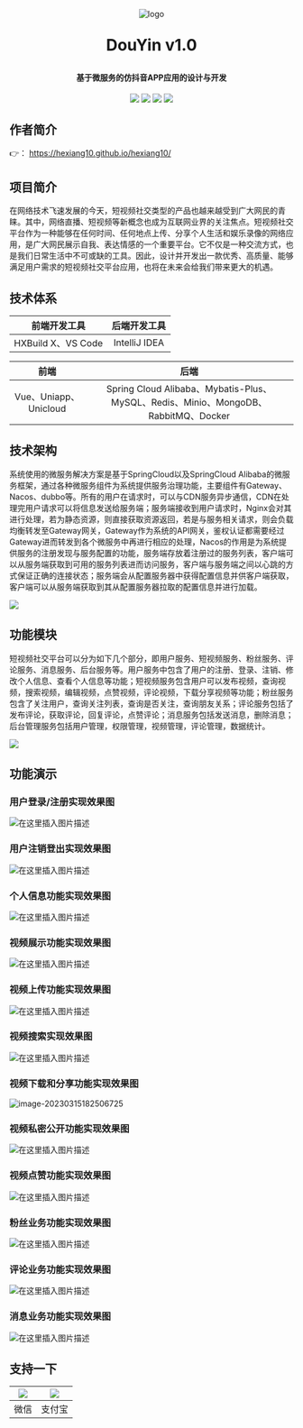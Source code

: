 

<p align="center">
	<img alt="logo" src="https://gitcode.net/HXBest/storage/-/raw/images/project/douyin/01.png">
</p>
<h1 align="center" style="margin: 30px 0 30px; font-weight: bold;">DouYin v1.0</h1>
<h4 align="center">基于微服务的仿抖音APP应用的设计与开发</h4>
<p align="center">
	<a href="https://github.com/hexiang10/douyin"><img src="https://img.shields.io/github/stars/hexiang10/douyin.svg?style=social&label=Stars"></a>
	<a href="https://gitee.com/y_project/RuoYi-Vue"><img src="https://img.shields.io/badge/DouYin-V1.0-brightgreen.svg"></a>
	<a href="https://www.oracle.com/java/technologies/downloads/"><img src="https://img.shields.io/badge/Java-8-blue.svg"></a>
  	<a href="https://github.com/alibaba/spring-cloud-alibaba/wiki/%E7%89%88%E6%9C%AC%E8%AF%B4%E6%98%8E"><img src="https://img.shields.io/badge/Spring Cloud-alibaba-blue.svg"></a>
</p>


## 作者简介

👉： <a herf="https://hexiang10.github.io/hexiang10/" target="blank">https://hexiang10.github.io/hexiang10/</a>

## 项目简介

在网络技术飞速发展的今天，短视频社交类型的产品也越来越受到广大网民的青睐。其中，网络直播、短视频等新概念也成为互联网业界的关注焦点。短视频社交平台作为一种能够在任何时间、任何地点上传、分享个人生活和娱乐录像的网络应用，是广大网民展示自我、表达情感的一个重要平台。它不仅是一种交流方式，也是我们日常生活中不可或缺的工具。因此，设计并开发出一款优秀、高质量、能够满足用户需求的短视频社交平台应用，也将在未来会给我们带来更大的机遇。

## 技术体系
|    前端开发工具    | 后端开发工具  |
| :----------------: | :-----------: |
| HXBuild X、VS Code | IntelliJ IDEA |

|         前端          |                             后端                             |
| :-------------------: | :----------------------------------------------------------: |
| Vue、Uniapp、Unicloud | Spring Cloud Alibaba、Mybatis-Plus、MySQL、Redis、Minio、MongoDB、RabbitMQ、Docker |

## 技术架构

系统使用的微服务解决方案是基于SpringCloud以及SpringCloud Alibaba的微服务框架，通过各种微服务组件为系统提供服务治理功能，主要组件有Gateway、Nacos、dubbo等。所有的用户在请求时，可以与CDN服务异步通信，CDN在处理完用户请求可以将信息发送给服务端；服务端接收到用户请求时，Nginx会对其进行处理，若为静态资源，则直接获取资源返回，若是与服务相关请求，则会负载均衡转发至Gateway网关，Gateway作为系统的API网关，鉴权认证都需要经过Gateway进而转发到各个微服务中再进行相应的处理，Nacos的作用是为系统提供服务的注册发现与服务配置的功能，服务端存放着注册过的服务列表，客户端可以从服务端获取到可用的服务列表进而访问服务，客户端与服务端之间以心跳的方式保证正确的连接状态；服务端会从配置服务器中获得配置信息并供客户端获取，客户端可以从服务端获取到其从配置服务器拉取的配置信息并进行加载。

![](https://gitcode.net/HXBest/storage/-/raw/images/project/douyin/02.png)

## 功能模块

短视频社交平台可以分为如下几个部分，即用户服务、短视频服务、粉丝服务、评论服务、消息服务、后台服务等。用户服务中包含了用户的注册、登录、注销、修改个人信息、查看个人信息等功能；短视频服务包含用户可以发布视频，查询视频，搜索视频，编辑视频，点赞视频，评论视频，下载分享视频等功能；粉丝服务包含了关注用户，查询关注列表，查询是否关注，查询朋友关系；评论服务包括了发布评论，获取评论，回复评论，点赞评论；消息服务包括发送消息，删除消息；后台管理服务包括用户管理，权限管理，视频管理，评论管理，数据统计。

![](https://gitcode.net/HXBest/storage/-/raw/images/project/douyin/03.png)

## 功能演示

### 用户登录/注册实现效果图

![在这里插入图片描述](https://gitcode.net/HXBest/storage/-/raw/images/project/douyin/04.png)

### 用户注销登出实现效果图
![在这里插入图片描述](https://gitcode.net/HXBest/storage/-/raw/images/project/douyin/05.png)
### 个人信息功能实现效果图
![在这里插入图片描述](https://gitcode.net/HXBest/storage/-/raw/images/project/douyin/06.png)
### 视频展示功能实现效果图
![在这里插入图片描述](https://gitcode.net/HXBest/storage/-/raw/images/project/douyin/07.png)
### 视频上传功能实现效果图
![在这里插入图片描述](https://gitcode.net/HXBest/storage/-/raw/images/project/douyin/08.png)
### 视频搜索实现效果图
![在这里插入图片描述](https://gitcode.net/HXBest/storage/-/raw/images/project/douyin/09.png)
### 视频下载和分享功能实现效果图
![image-20230315182506725](https://gitcode.net/HXBest/storage/-/raw/images/project/douyin/10.png)
### 视频私密公开功能实现效果图
![在这里插入图片描述](https://gitcode.net/HXBest/storage/-/raw/images/project/douyin/11.png)

### 视频点赞功能实现效果图
![在这里插入图片描述](https://gitcode.net/HXBest/storage/-/raw/images/project/douyin/12.png)
### 粉丝业务功能实现效果图
![在这里插入图片描述](https://gitcode.net/HXBest/storage/-/raw/images/project/douyin/13.png)
### 评论业务功能实现效果图
![在这里插入图片描述](https://gitcode.net/HXBest/storage/-/raw/images/project/douyin/14.png)
### 消息业务功能实现效果图
![在这里插入图片描述](https://gitcode.net/HXBest/storage/-/raw/images/project/douyin/15.png)

## 支持一下

| ![](https://gitcode.net/HXBest/storage/-/raw/images/qr_code/vx-pay.jpg) | ![](https://gitcode.net/HXBest/storage/-/raw/images/qr_code/zfb-pay.jpg) |
| :----------------------------------------------------------: | :----------------------------------------------------------: |
|                             微信                             |                            支付宝                            |

